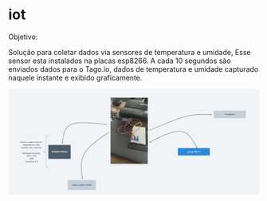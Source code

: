 # iot

Objetivo:

  Solução para coletar dados via sensores de temperatura e umidade,
  Esse sensor esta instalados na placas esp8266.
  A cada 10 segundos são enviados dados para o Tago.io, dados de temperatura e umidade capturado naquele instante
  e exibido graficamente.


![Fluxo](/fluxo.png)


  


